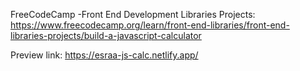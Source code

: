 FreeCodeCamp -Front End Development Libraries Projects: https://www.freecodecamp.org/learn/front-end-libraries/front-end-libraries-projects/build-a-javascript-calculator

Preview link: https://esraa-js-calc.netlify.app/
